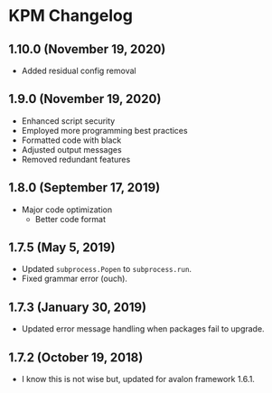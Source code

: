 # KPM Changelog

## 1.10.0 (November 19, 2020)

- Added residual config removal

## 1.9.0 (November 19, 2020)

- Enhanced script security
- Employed more programming best practices
- Formatted code with black
- Adjusted output messages
- Removed redundant features

## 1.8.0 (September 17, 2019)

- Major code optimization
  - Better code format

## 1.7.5 (May 5, 2019)

- Updated `subprocess.Popen` to `subprocess.run`.
- Fixed grammar error (ouch).

## 1.7.3 (January 30, 2019)

- Updated error message handling when packages fail to upgrade.

## 1.7.2 (October 19, 2018)

- I know this is not wise but, updated for avalon framework 1.6.1.